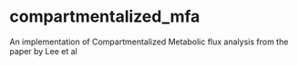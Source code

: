 # compartmentalized_mfa
An implementation of Compartmentalized Metabolic flux analysis from the paper by Lee et al
